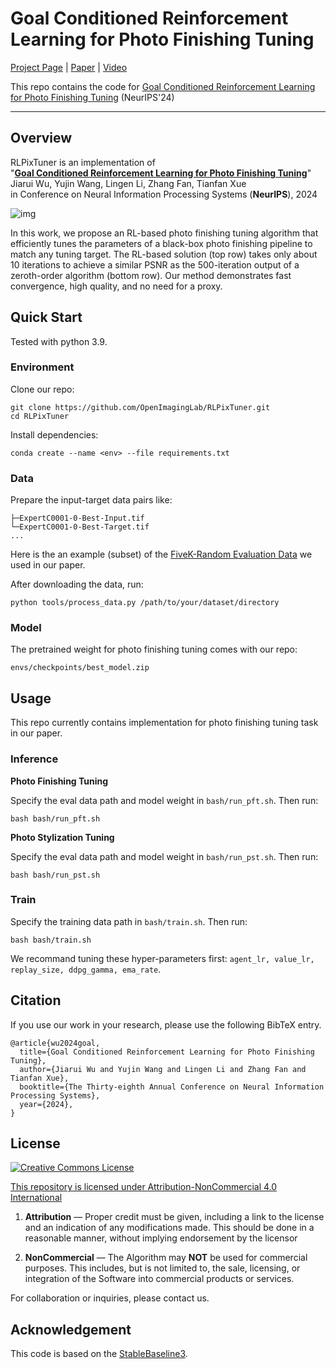 # Goal Conditioned Reinforcement Learning for Photo Finishing Tuning

[Project Page](https://openimaginglab.github.io/RLPixTuner/) | [Paper](https://openreview.net/pdf?id=4kVHI2uXRE/) | [Video](https://www.youtube.com/watch?v=fFIkc3KHS28)

This repo contains the code for [Goal Conditioned Reinforcement Learning for Photo Finishing Tuning](https://openreview.net/pdf?id=4kVHI2uXRE) (NeurIPS'24)

------

## Overview

RLPixTuner is an implementation of <br>
"[**Goal Conditioned Reinforcement Learning for Photo Finishing Tuning**](https://openimaginglab.github.io/RLPixTuner/)" <br>
Jiarui Wu, Yujin Wang, Lingen Li, Zhang Fan, Tianfan Xue <br>
in Conference on Neural Information Processing Systems (**NeurIPS**), 2024

![img](https://openimaginglab.github.io/RLPixTuner/static/images/teaser.png)

In this work, we propose an RL-based photo finishing tuning algorithm that efficiently tunes the parameters of a black-box photo finishing pipeline to match any tuning target. The RL-based solution (top row) takes only about 10 iterations to achieve a similar PSNR as the 500-iteration output of a zeroth-order algorithm (bottom row). Our method demonstrates fast convergence, high quality, and no need for a proxy.

## Quick Start

Tested with python 3.9.

### Environment

Clone our repo:

```
git clone https://github.com/OpenImagingLab/RLPixTuner.git
cd RLPixTuner
```

Install dependencies:

```
conda create --name <env> --file requirements.txt
```

### Data

Prepare the input-target data pairs like:

```
├─ExpertC0001-0-Best-Input.tif
└─ExpertC0001-0-Best-Target.tif
...
```

Here is the an example (subset) of the [FiveK-Random Evaluation Data](https://drive.google.com/file/d/1LgaaLnVm1MXrDTlFAMzka6_PbdqwR1yE/view?usp=sharing) we used in our paper.

After downloading the data, run:

```
python tools/process_data.py /path/to/your/dataset/directory
```

### Model

The pretrained weight for photo finishing tuning comes with our repo:

```
envs/checkpoints/best_model.zip
```

## Usage

This repo currently contains implementation for photo finishing tuning task in our paper.

### Inference

**Photo Finishing Tuning**

Specify the eval data path and model weight in `bash/run_pft.sh`. Then run:
```
bash bash/run_pft.sh
```

**Photo Stylization Tuning**

Specify the eval data path and model weight in `bash/run_pst.sh`. Then run:
```
bash bash/run_pst.sh
```

### Train

Specify the training data path in `bash/train.sh`. Then run:
```
bash bash/train.sh
```
We recommand tuning these hyper-parameters first: `agent_lr, value_lr, replay_size, ddpg_gamma, ema_rate`.

## Citation

If you use our work in your research, please use the following BibTeX entry.

```
@article{wu2024goal,
  title={Goal Conditioned Reinforcement Learning for Photo Finishing Tuning},
  author={Jiarui Wu and Yujin Wang and Lingen Li and Zhang Fan and Tianfan Xue},
  booktitle={The Thirty-eighth Annual Conference on Neural Information Processing Systems},
  year={2024},
}
```

## License

<a rel="license" href="https://creativecommons.org/licenses/by-nc/4.0/"><img alt="Creative Commons License" style="border-width:0" src="https://licensebuttons.net/l/by-nc/4.0/88x31.png" />

This repository is licensed under [Attribution-NonCommercial 4.0 International](https://creativecommons.org/licenses/by-nc/4.0/deed.en)
1. **Attribution** — Proper credit must be given, including a link to the license and an indication of any modifications made. This should be done in a reasonable manner, without implying endorsement by the licensor

2. **NonCommercial** — The Algorithm may **NOT** be used for commercial purposes. This includes, but is not limited to, the sale, licensing, or integration of the Software into commercial products or services.

For collaboration or inquiries, please contact us.

## Acknowledgement

This code is based on the [StableBaseline3](https://stable-baselines3.readthedocs.io/en/master/index.html).
